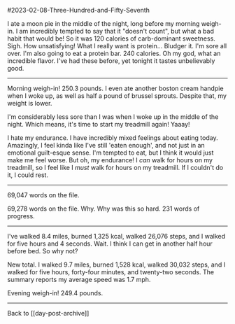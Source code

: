#2023-02-08-Three-Hundred-and-Fifty-Seventh

I ate a moon pie in the middle of the night, long before my morning weigh-in.  I am incredibly tempted to say that it "doesn't count", but what a bad habit that would be!  So it was 120 calories of carb-dominant sweetness.  Sigh.  How unsatisfying!  What I really want is protein...  Bludger it.  I'm sore all over.  I'm also going to eat a protein bar.  240 calories.  Oh my god, what an incredible flavor.  I've had these before, yet tonight it tastes unbelievably good.

---
Morning weigh-in!  250.3 pounds.  I even ate another boston cream handpie when I woke up, as well as half a pound of brussel sprouts.  Despite that, my weight is lower.

I'm considerably less sore than I was when I woke up in the middle of the night.  Which means, it's time to start my treadmill again!  Yaaay!

I hate my endurance.  I have incredibly mixed feelings about eating today.  Amazingly, I feel kinda like I've still 'eaten enough', and not just in an emotional guilt-esque sense.  I'm tempted to eat, but I think it would just make me feel worse.  But oh, my endurance!  I *can* walk for hours on my treadmill, so I feel like I *must* walk for hours on my treadmill.  If I couldn't do it, I could rest.

---
69,047 words on the file.

69,278 words on the file.  Why.  Why was this so hard.  231 words of progress.

---
I've walked 8.4 miles, burned 1,325 kcal, walked 26,076 steps, and I walked for five hours and 4 seconds.  Wait.  I think I can get in another half hour before bed.  So why not?

New total.  I walked 9.7 miles, burned 1,528 kcal, walked 30,032 steps, and I walked for five hours, forty-four minutes, and twenty-two seconds.  The summary reports my average speed was 1.7 mph.

Evening weigh-in!  249.4 pounds.

---
Back to [[day-post-archive]]